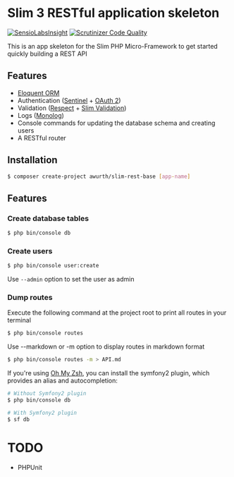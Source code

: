 # Slim 3 RESTful application skeleton

[![SensioLabsInsight](https://insight.sensiolabs.com/projects/a0ec0038-d946-4408-8367-3e1c1e26b3e7/mini.png)](https://insight.sensiolabs.com/projects/a0ec0038-d946-4408-8367-3e1c1e26b3e7) [![Scrutinizer Code Quality](https://scrutinizer-ci.com/g/awurth/slim-rest-base/badges/quality-score.png?b=master)](https://scrutinizer-ci.com/g/awurth/slim-rest-base/?branch=master)

This is an app skeleton for the Slim PHP Micro-Framework to get started quickly building a REST API

## Features
- [Eloquent ORM](https://github.com/illuminate/database)
- Authentication ([Sentinel](https://github.com/cartalyst/sentinel) + [OAuth 2](https://github.com/bshaffer/oauth2-server-php))
- Validation ([Respect](https://github.com/Respect/Validation) + [Slim Validation](https://github.com/awurth/slim-validation))
- Logs ([Monolog](https://github.com/Seldaek/monolog))
- Console commands for updating the database schema and creating users
- A RESTful router

## Installation
``` bash
$ composer create-project awurth/slim-rest-base [app-name]
```

## Features
### Create database tables
``` bash
$ php bin/console db
```

### Create users
``` bash
$ php bin/console user:create
```
Use `--admin` option to set the user as admin

### Dump routes
Execute the following command at the project root to print all routes in your terminal
``` bash
$ php bin/console routes
```

Use --markdown or -m option to display routes in markdown format
``` bash
$ php bin/console routes -m > API.md
```

If you're using [Oh My Zsh](https://github.com/robbyrussell/oh-my-zsh), you can install the symfony2 plugin, which provides an alias and autocompletion:
``` bash
# Without Symfony2 plugin
$ php bin/console db

# With Symfony2 plugin
$ sf db
```

# TODO
- PHPUnit
